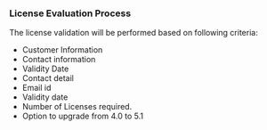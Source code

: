 ﻿

### License Evaluation Process

The license validation will be performed based on following criteria:

*   Customer Information
*   Contact information
*   Validity Date
*   Contact detail
*   Email id
*   Validity date
*   Number of Licenses required.
*   Option to upgrade from 4.0 to 5.1
